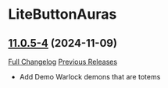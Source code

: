 # LiteButtonAuras

## [11.0.5-4](https://github.com/xod-wow/LiteButtonAuras/tree/11.0.5-4) (2024-11-09)
[Full Changelog](https://github.com/xod-wow/LiteButtonAuras/compare/11.0.5-3...11.0.5-4) [Previous Releases](https://github.com/xod-wow/LiteButtonAuras/releases)

- Add Demo Warlock demons that are totems  
